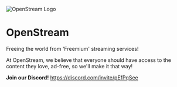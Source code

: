 ![OpenStream Logo](https://avatars.githubusercontent.com/u/131334040?s=200&v=4) 
# OpenStream
Freeing the world from 'Freemium' streaming services!

At OpenStream, we believe that everyone should have access to the content they love, ad-free, so we'll make it that way!

**Join our Discord!** https://discord.com/invite/pEfPqSee